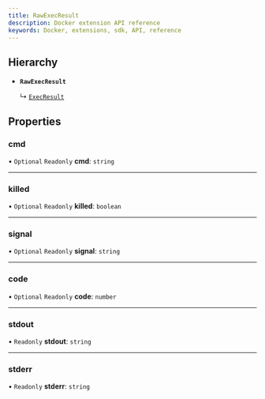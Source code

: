 ```yaml
---
title: RawExecResult
description: Docker extension API reference
keywords: Docker, extensions, sdk, API, reference
---
```


## Hierarchy

- **`RawExecResult`**

  ↳ [`ExecResult`](ExecResult.md)

## Properties

### cmd

• `Optional` `Readonly` **cmd**: `string`

___

### killed

• `Optional` `Readonly` **killed**: `boolean`

___

### signal

• `Optional` `Readonly` **signal**: `string`

___

### code

• `Optional` `Readonly` **code**: `number`

___

### stdout

• `Readonly` **stdout**: `string`

___

### stderr

• `Readonly` **stderr**: `string`
